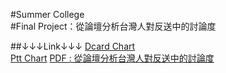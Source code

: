 #Summer College<br />
#Final Project：從論壇分析台灣人對反送中的討論度<br />

##↓↓↓Link↓↓↓
[Dcard Chart](https://desk2000.github.io/Extradition-Bill/Extradition-Bill/PttData/Chart4DcardData.html)<br />
[Ptt Chart](https://desk2000.github.io/Extradition-Bill/PttData/Chart4PttData.Rmd)
[PDF : 從論壇分析台灣人對反送中的討論度](https://desk2000.github.io/Extradition-Bill/從論壇分析台灣人對反送中的討論度.pdf)
